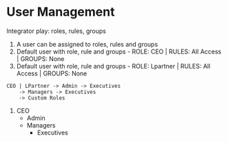 # User Management

Integrator play: roles, rules, groups

1. A user can be assigned to roles, rules and groups
2. Default user with role, rule and groups - ROLE: CEO | RULES: All Access |  GROUPS: None
3. Default user with role, rule and groups - ROLE: Lpartner | RULES: All Access | GROUPS: None

```
CEO | LPartner -> Admin -> Executives
    -> Managers -> Executives
    -> Custom Roles
```

1. CEO
    - Admin
    - Managers
        - Executives   
